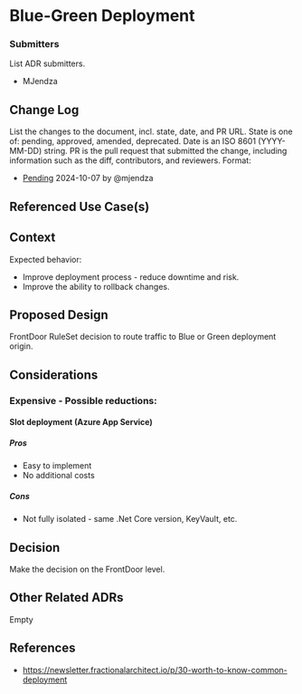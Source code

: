 # Blue-Green Deployment

### Submitters
List ADR submitters.
- MJendza


## Change Log
List the changes to the document, incl. state, date, and PR URL.
State is one of: pending, approved, amended, deprecated.
Date is an ISO 8601 (YYYY-MM-DD) string.
PR is the pull request that submitted the change, including information such as the diff, contributors, and reviewers.
Format:
- [Pending](https://github.com/mjendza/azure-bicep-sandbox/pull/3) 2024-10-07 by @mjendza


## Referenced Use Case(s)

## Context
Expected behavior:
- Improve deployment process - reduce downtime and risk.
- Improve the ability to rollback changes.

## Proposed Design
FrontDoor RuleSet decision to route traffic to Blue or Green deployment origin.

## Considerations

### Expensive - Possible reductions:
#### Slot deployment (Azure App Service)
##### Pros
  - Easy to implement
  - No additional costs
##### Cons
  - Not fully isolated - same .Net Core version, KeyVault, etc.

## Decision
Make the decision on the FrontDoor level.

## Other Related ADRs
Empty

## References
- https://newsletter.fractionalarchitect.io/p/30-worth-to-know-common-deployment


